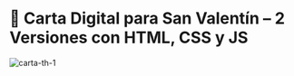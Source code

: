 # 💌 Carta Digital para San Valentín – 2 Versiones con HTML, CSS y JS 

![carta-th-1](https://github.com/user-attachments/assets/226b6d0f-90b9-4f90-8c5e-75f372481e22)
